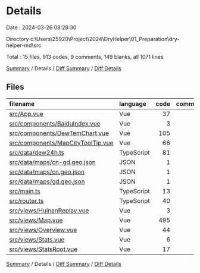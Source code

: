 # Details

Date : 2024-03-26 08:28:30

Directory c:\\Users\\25920\\Project\\2024\\DryHelper\\01_Preparation\\dry-helper-md\\src

Total : 15 files,  913 codes, 9 comments, 149 blanks, all 1071 lines

[Summary](results.md) / Details / [Diff Summary](diff.md) / [Diff Details](diff-details.md)

## Files
| filename | language | code | comment | blank | total |
| :--- | :--- | ---: | ---: | ---: | ---: |
| [src/App.vue](/src/App.vue) | Vue | 37 | 3 | 5 | 45 |
| [src/components/BaiduIndex.vue](/src/components/BaiduIndex.vue) | Vue | 3 | 0 | 1 | 4 |
| [src/components/DewTemChart.vue](/src/components/DewTemChart.vue) | Vue | 105 | 0 | 18 | 123 |
| [src/components/MapCityToolTip.vue](/src/components/MapCityToolTip.vue) | Vue | 66 | 0 | 8 | 74 |
| [src/data/dew24h.ts](/src/data/dew24h.ts) | TypeScript | 81 | 0 | 1 | 82 |
| [src/data/maps/cn-gd.geo.json](/src/data/maps/cn-gd.geo.json) | JSON | 1 | 0 | 0 | 1 |
| [src/data/maps/cn.geo.json](/src/data/maps/cn.geo.json) | JSON | 1 | 0 | 1 | 2 |
| [src/data/maps/gd.geo.json](/src/data/maps/gd.geo.json) | JSON | 1 | 0 | 0 | 1 |
| [src/main.ts](/src/main.ts) | TypeScript | 13 | 6 | 8 | 27 |
| [src/router.ts](/src/router.ts) | TypeScript | 40 | 0 | 3 | 43 |
| [src/views/HuinanReplay.vue](/src/views/HuinanReplay.vue) | Vue | 3 | 0 | 1 | 4 |
| [src/views/Map.vue](/src/views/Map.vue) | Vue | 495 | 0 | 89 | 584 |
| [src/views/Overview.vue](/src/views/Overview.vue) | Vue | 44 | 0 | 8 | 52 |
| [src/views/Stats.vue](/src/views/Stats.vue) | Vue | 6 | 0 | 2 | 8 |
| [src/views/StatsRoot.vue](/src/views/StatsRoot.vue) | Vue | 17 | 0 | 4 | 21 |

[Summary](results.md) / Details / [Diff Summary](diff.md) / [Diff Details](diff-details.md)
